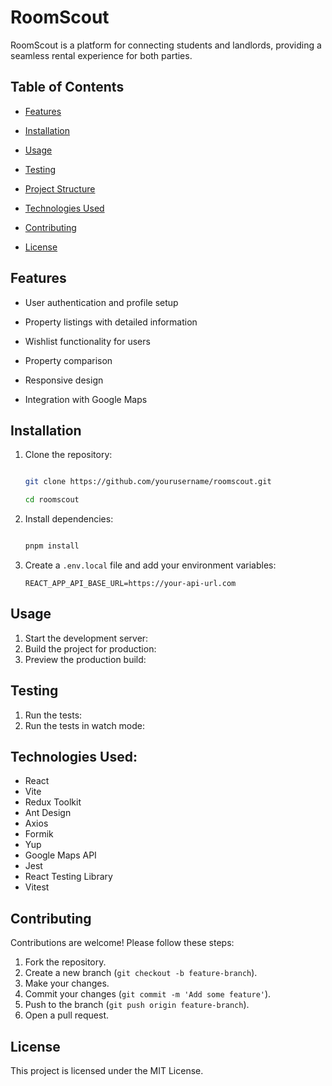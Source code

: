 # RoomScout

RoomScout is a platform for connecting students and landlords, providing a seamless rental experience for both parties.

## Table of Contents

- [Features](#features)

- [Installation](#installation)

- [Usage](#usage)

- [Testing](#testing)

- [Project Structure](#project-structure)

- [Technologies Used](#technologies-used)

- [Contributing](#contributing)

- [License](#license)

## Features

- User authentication and profile setup

- Property listings with detailed information

- Wishlist functionality for users

- Property comparison

- Responsive design

- Integration with Google Maps

## Installation

1.  Clone the repository:

    ```sh

    git clone https://github.com/yourusername/roomscout.git

    cd roomscout

    ```

2.  Install dependencies:

    ```sh

    pnpm install

    ```

3.  Create a `.env.local` file and add your environment variables:

    `REACT_APP_API_BASE_URL=https://your-api-url.com`

## Usage

1. Start the development server:
2. Build the project for production:
3. Preview the production build:

## Testing

1. Run the tests:
2. Run the tests in watch mode:

## Technologies Used:

- React
- Vite
- Redux Toolkit
- Ant Design
- Axios
- Formik
- Yup
- Google Maps API
- Jest
- React Testing Library
- Vitest

## Contributing

Contributions are welcome! Please follow these steps:

1.  Fork the repository.
2.  Create a new branch (`git checkout -b feature-branch`).
3.  Make your changes.
4.  Commit your changes (`git commit -m 'Add some feature'`).
5.  Push to the branch (`git push origin feature-branch`).
6.  Open a pull request.

## License

This project is licensed under the MIT License.
